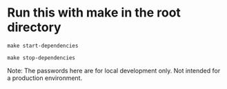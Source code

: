 # Run this with make in the root directory
```
make start-dependencies
```
```
make stop-dependencies
```

Note: The passwords here are for local development only.  Not intended for a production environment.